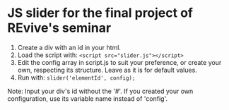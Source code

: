 # JS slider for the final project of REvive's seminar

1. Create a div with an id in your html. 
2. Load the script with: `<script src="slider.js"></script>`
3. Edit the config array in script.js to suit your preference, or create your own, respecting its structure. Leave as it is for default values.
4. Run with: `slider('elementId', config);`

Note: Input your div's id without the '#'. If you created your own configuration, use its variable name instead of 'config'.
